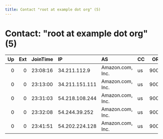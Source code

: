 ```yaml
---
title: Contact "root at example dot org" (5)
---
```


# Contact: "root at example dot org" (5)

|   Up |   Ext | JoinTime   | IP             | AS               | CC   |   ORp |   Dirp | OS    | Version   | Nickname            |   eFamMembers |
|-----:|------:|:-----------|:---------------|:-----------------|:-----|------:|-------:|:------|:----------|:--------------------|--------------:|
|    0 |     0 | 23:08:16   | 34.211.112.9   | Amazon.com, Inc. | us   |  9001 |      0 | Linux | 0.2.9.11  | citest14996aKxeKakI |             1 |
|    0 |     0 | 23:13:00   | 34.211.151.111 | Amazon.com, Inc. | us   |  9001 |      0 | Linux | 0.2.9.11  | citest15004TTUFz4S3 |             1 |
|    0 |     0 | 23:31:03   | 54.218.108.244 | Amazon.com, Inc. | us   |  9001 |      0 | Linux | 0.2.9.11  | citest15022XAUncwAB |             1 |
|    0 |     0 | 23:32:08   | 54.244.39.252  | Amazon.com, Inc. | us   |  9001 |      0 | Linux | 0.2.9.11  | citest15012ujWIexCc |             1 |
|    0 |     0 | 23:41:51   | 54.202.224.128 | Amazon.com, Inc. | us   |  9001 |      0 | Linux | 0.2.9.11  | citest15013CWgmS3eZ |             1 |

